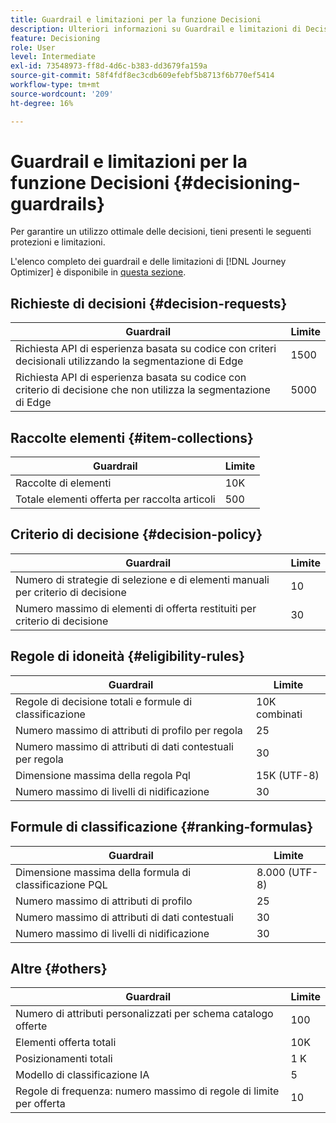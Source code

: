 ```yaml
---
title: Guardrail e limitazioni per la funzione Decisioni
description: Ulteriori informazioni su Guardrail e limitazioni di Decisioning.
feature: Decisioning
role: User
level: Intermediate
exl-id: 73548973-ff8d-4d6c-b383-dd3679fa159a
source-git-commit: 58f4fdf8ec3cdb609efebf5b8713f6b770ef5414
workflow-type: tm+mt
source-wordcount: '209'
ht-degree: 16%

---
```


# Guardrail e limitazioni per la funzione Decisioni {#decisioning-guardrails}

Per garantire un utilizzo ottimale delle decisioni, tieni presenti le seguenti protezioni e limitazioni.

L&#39;elenco completo dei guardrail e delle limitazioni di [!DNL Journey Optimizer] è disponibile in [questa sezione](../start/guardrails.md).

## Richieste di decisioni {#decision-requests}

| Guardrail | Limite |
| ------- | ------- |
| Richiesta API di esperienza basata su codice con criteri decisionali utilizzando la segmentazione di Edge | 1500 |
| Richiesta API di esperienza basata su codice con criterio di decisione che non utilizza la segmentazione di Edge | 5000 |

## Raccolte elementi {#item-collections}

| Guardrail | Limite |
| ------- | ------- |
| Raccolte di elementi | 10K |
| Totale elementi offerta per raccolta articoli | 500 |

## Criterio di decisione {#decision-policy}

| Guardrail | Limite |
| ------- | ------- |
| Numero di strategie di selezione e di elementi manuali per criterio di decisione | 10 |
| Numero massimo di elementi di offerta restituiti per criterio di decisione | 30 |

## Regole di idoneità {#eligibility-rules}

| Guardrail | Limite |
| ------- | ------- |
| Regole di decisione totali e formule di classificazione | 10K combinati |
| Numero massimo di attributi di profilo per regola | 25 |
| Numero massimo di attributi di dati contestuali per regola | 30 |
| Dimensione massima della regola Pql | 15K (UTF-8) |
| Numero massimo di livelli di nidificazione | 30 |

## Formule di classificazione {#ranking-formulas}

| Guardrail | Limite |
| ------- | ------- |
| Dimensione massima della formula di classificazione PQL | 8.000 (UTF-8) |
| Numero massimo di attributi di profilo | 25 |
| Numero massimo di attributi di dati contestuali | 30 |
| Numero massimo di livelli di nidificazione | 30 |

## Altre {#others}

| Guardrail | Limite |
| ------- | ------- |
| Numero di attributi personalizzati per schema catalogo offerte | 100 |
| Elementi offerta totali | 10K |
| Posizionamenti totali | 1 K |
| Modello di classificazione IA | 5 |
| Regole di frequenza: numero massimo di regole di limite per offerta | 10 |
